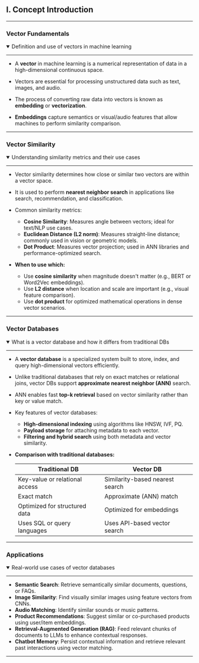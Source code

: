## I. Concept Introduction
---

### Vector Fundamentals
<details open>
<summary>Definition and use of vectors in machine learning</summary>

---

- A **vector** in machine learning is a numerical representation of data in a high-dimensional continuous space.
- Vectors are essential for processing unstructured data such as text, images, and audio.
- The process of converting raw data into vectors is known as **embedding** or **vectorization**.

- **Embeddings** capture semantics or visual/audio features that allow machines to perform similarity comparison.

---
</details>

### Vector Similarity
<details open>
<summary>Understanding similarity metrics and their use cases</summary>

---

- Vector similarity determines how close or similar two vectors are within a vector space.
- It is used to perform **nearest neighbor search** in applications like search, recommendation, and classification.

- Common similarity metrics:

  - **Cosine Similarity**: Measures angle between vectors; ideal for text/NLP use cases.
  - **Euclidean Distance (L2 norm)**: Measures straight-line distance; commonly used in vision or geometric models.
  - **Dot Product**: Measures vector projection; used in ANN libraries and performance-optimized search.

- **When to use which:**
  - Use **cosine similarity** when magnitude doesn't matter (e.g., BERT or Word2Vec embeddings).
  - Use **L2 distance** when location and scale are important (e.g., visual feature comparison).
  - Use **dot product** for optimized mathematical operations in dense vector scenarios.

---
</details>

### Vector Databases
<details open>
<summary>What is a vector database and how it differs from traditional DBs</summary>

---

- A **vector database** is a specialized system built to store, index, and query high-dimensional vectors efficiently.
- Unlike traditional databases that rely on exact matches or relational joins, vector DBs support **approximate nearest neighbor (ANN)** search.
- ANN enables fast **top-k retrieval** based on vector similarity rather than key or value match.

- Key features of vector databases:
  - **High-dimensional indexing** using algorithms like HNSW, IVF, PQ.
  - **Payload storage** for attaching metadata to each vector.
  - **Filtering and hybrid search** using both metadata and vector similarity.

- **Comparison with traditional databases:**

  | Traditional DB                  | Vector DB                           |
  |----------------------------------|--------------------------------------|
  | Key-value or relational access   | Similarity-based nearest search      |
  | Exact match                      | Approximate (ANN) match              |
  | Optimized for structured data    | Optimized for embeddings             |
  | Uses SQL or query languages      | Uses API-based vector search         |

---
</details>

### Applications
<details open>
<summary>Real-world use cases of vector databases</summary>

---

- **Semantic Search**: Retrieve semantically similar documents, questions, or FAQs.
- **Image Similarity**: Find visually similar images using feature vectors from CNNs.
- **Audio Matching**: Identify similar sounds or music patterns.
- **Product Recommendations**: Suggest similar or co-purchased products using user/item embeddings.
- **Retrieval-Augmented Generation (RAG)**: Feed relevant chunks of documents to LLMs to enhance contextual responses.
- **Chatbot Memory**: Persist contextual information and retrieve relevant past interactions using vector matching.

---
</details>